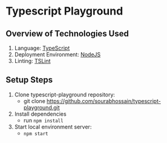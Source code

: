 # Typescript Playground

## Overview of Technologies Used
1. Language: [TypeScript](https://www.typescriptlang.org/)
2. Deployment Environment: [NodeJS](https://nodejs.org/en/)
3. Linting: [TSLint](https://www.npmjs.com/package/tslint)

## Setup Steps
1. Clone typescript-playground repository:
    - git clone https://github.com/sourabhossain/typescript-playground.git
2. Install dependencies
    - run `npm install`
3. Start local environment server:
    - `npm start`
